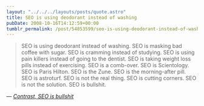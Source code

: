 ```yaml
---
layout: "../../../layouts/posts/quote.astro"
title: SEO is using deodorant instead of washing
pubDate: 2008-10-16T14:12:59+00:00
tumblr_permalink: /post/54853599/seo-is-using-deodorant-instead-of-washing-seo-is
---
```


> SEO is using deodorant instead of washing. SEO is masking bad coffee with sugar. SEO is cramming instead of studying. SEO is using pain killers instead of going to the dentist. SEO is taking weight loss pills instead of exercising. SEO is a comb-over. SEO is Scientology. SEO is Paris Hilton. SEO is the Zune. SEO is the morning-after pill. SEO is astroturf. SEO is not the real thing. SEO is cutting corners. SEO is not the solution. SEO is bullshit.

— <cite>[Contrast, _SEO is bullshit_](http://www.contrast.ie/blog/seo-is-bullshit/)</cite>

